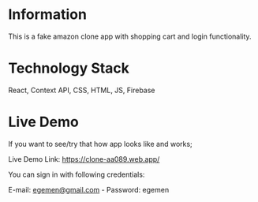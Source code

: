# Information

This is a fake amazon clone app with shopping cart and login functionality.

# Technology Stack

React, Context API, CSS, HTML, JS, Firebase

# Live Demo

If you want to see/try that how app looks like and works;

Live Demo Link: https://clone-aa089.web.app/

You can sign in with following credentials:

E-mail: egemen@gmail.com - Password: egemen
